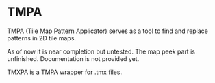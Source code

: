 # TMPA
TMPA (Tile Map Pattern Applicator) serves as a tool to find and replace patterns in 2D tile maps.

As of now it is near completion but untested. The map peek part is unfinished. Documentation is not provided yet.

TMXPA is a TMPA wrapper for .tmx files.
